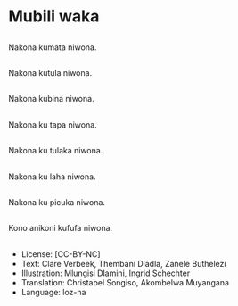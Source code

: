 # Mubili waka

##
Nakona kumata niwona.

##
Nakona kutula niwona.

##
Nakona kubina niwona.

##
Nakona ku tapa niwona.

##
Nakona ku tulaka niwona.

##
Nakona ku laha niwona.

##
Nakona ku picuka niwona.

##
Kono anikoni kufufa niwona.

##
* License: [CC-BY-NC]
* Text: Clare Verbeek, Thembani Dladla, Zanele Buthelezi
* Illustration: Mlungisi Dlamini, Ingrid Schechter
* Translation: Christabel Songiso, Akombelwa Muyangana
* Language: loz-na
